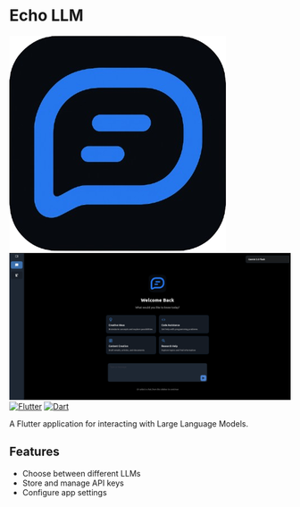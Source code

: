 # Echo LLM
![EchoLLM LOGO](assets/icon.png)
![demo image](assets/demo.png)
[![Flutter](https://img.shields.io/badge/Flutter-%2302569B.svg?style=for-the-badge&logo=Flutter&logoColor=white)](https://flutter.dev/)
[![Dart](https://img.shields.io/badge/Dart-%230175C2.svg?style=for-the-badge&logo=dart&logoColor=white)](https://dart.dev/)

A Flutter application for interacting with Large Language Models.

## Features
*   Choose between different LLMs
*   Store and manage API keys
*   Configure app settings

 